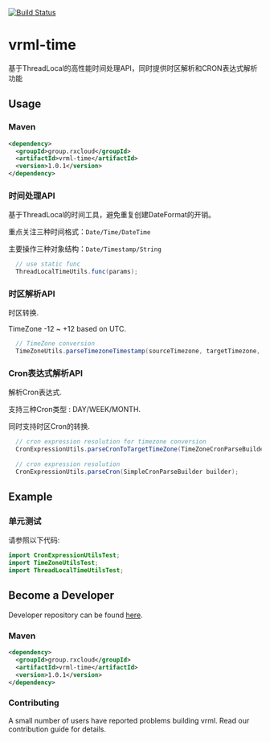 [![Build Status](https://travis-ci.org/vavr-io/vavr-gson.svg?branch=master)](https://travis-ci.org/vavr-io/vavr-gson)

# vrml-time

基于ThreadLocal的高性能时间处理API，同时提供时区解析和CRON表达式解析功能

## Usage

### Maven

```xml
<dependency>
  <groupId>group.rxcloud</groupId>
  <artifactId>vrml-time</artifactId>
  <version>1.0.1</version>
</dependency>
```

### 时间处理API

基于ThreadLocal的时间工具，避免重复创建DateFormat的开销。

重点关注三种时间格式：`Date/Time/DateTime`

主要操作三种对象结构：`Date/Timestamp/String`

```java
  // use static func
  ThreadLocalTimeUtils.func(params);
```

### 时区解析API

时区转换.

TimeZone -12 ~ +12 based on UTC.

```java
  // TimeZone conversion
  TimeZoneUtils.parseTimezoneTimestamp(sourceTimezone, targetTimezone, sourceTimestamp);
```

### Cron表达式解析API

解析Cron表达式.

支持三种Cron类型 : DAY/WEEK/MONTH.

同时支持时区Cron的转换.

```java
  // cron expression resolution for timezone conversion
  CronExpressionUtils.parseCronToTargetTimeZone(TimeZoneCronParseBuilder builder);
  
  // cron expression resolution
  CronExpressionUtils.parseCron(SimpleCronParseBuilder builder);
```

## Example

### 单元测试

请参照以下代码:

```java
import CronExpressionUtilsTest;
import TimeZoneUtilsTest;
import ThreadLocalTimeUtilsTest;
``` 

## Become a Developer

Developer repository can be found [here](https://github.com/kevinten10/vrml/tree/develop/vrml-time).

### Maven

```xml
<dependency>
  <groupId>group.rxcloud</groupId>
  <artifactId>vrml-time</artifactId>
  <version>1.0.1</version>
</dependency>
```

### Contributing

A small number of users have reported problems building vrml. Read our contribution guide for details.